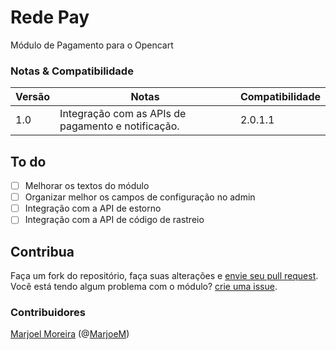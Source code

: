 # Rede Pay

Módulo de Pagamento para o Opencart



### Notas & Compatibilidade

| Versão | Notas | Compatibilidade |
| ------ | ----- | --------------- |
| 1.0    | Integração com as APIs de pagamento e notificação. | 2.0.1.1 |

## To do

- [ ] Melhorar os textos do módulo
- [ ] Organizar melhor os campos de configuração no admin
- [ ] Integração com a API de estorno
- [ ] Integração com a API de código de rastreio

## Contribua

Faça um fork do repositório, faça suas alterações e [envie seu pull request](https://github.com/opencart/opencart/wiki/Creating-a-pull-request).<br>
Você está tendo algum problema com o módulo? [crie uma issue](https://help.github.com/articles/creating-an-issue/).

### Contribuidores

[Marjoel Moreira](https://www.marjoel.com/) (@[MarjoeM](https://www.twitter.com/MarjoelM))
